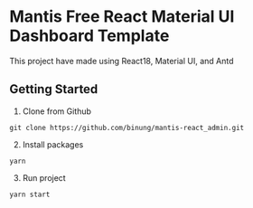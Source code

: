# Mantis Free React Material UI Dashboard Template

This project have made using React18, Material UI, and Antd

## Getting Started

1. Clone from Github

```
git clone https://github.com/binung/mantis-react_admin.git
```

2. Install packages

```
yarn
```

3. Run project

```
yarn start
```
